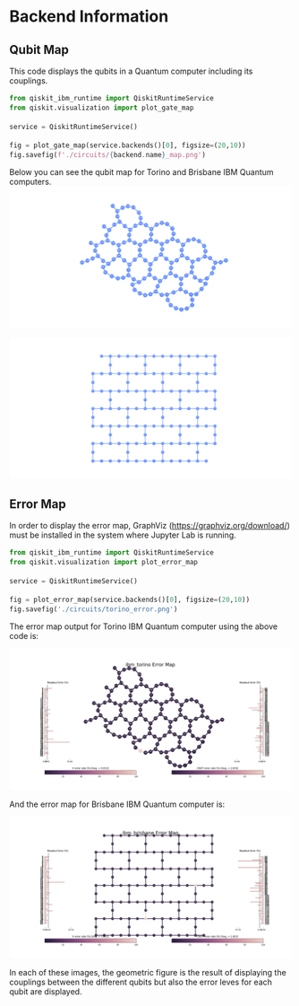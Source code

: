 # Backend Information

## Qubit Map
This code displays the qubits in a Quantum computer including its couplings.
```python
from qiskit_ibm_runtime import QiskitRuntimeService
from qiskit.visualization import plot_gate_map

service = QiskitRuntimeService()

fig = plot_gate_map(service.backends()[0], figsize=(20,10))
fig.savefig(f'./circuits/{backend.name}_map.png')
```
Below you can see the qubit map for Torino and Brisbane IBM Quantum computers.
![Torino](./circuits/ibm_torino_map.png)

![Brisbane](./circuits/ibm_brisbane_map.png)


## Error Map
In order to display the error map, GraphViz (https://graphviz.org/download/) must be installed in the system where Jupyter Lab is running. 
```python
from qiskit_ibm_runtime import QiskitRuntimeService
from qiskit.visualization import plot_error_map

service = QiskitRuntimeService()

fig = plot_error_map(service.backends()[0], figsize=(20,10))
fig.savefig('./circuits/torino_error.png')
```  

The error map output for Torino IBM Quantum computer using the above code is:  

![Torino](./circuits/ibm_torino_error.png)

And the error map for Brisbane IBM Quantum computer is:

![Brisbane](./circuits/ibm_brisbane_error.png)

In each of these images, the geometric figure is the result of displaying the couplings between the different qubits but also the error leves for each qubit are displayed.
